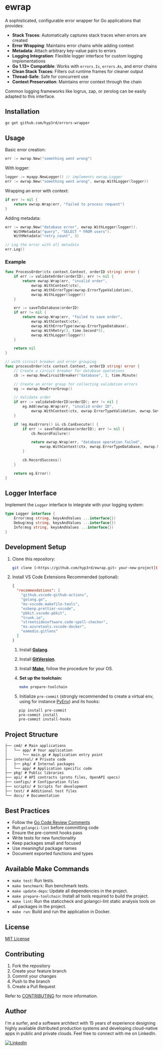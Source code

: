 # ewrap

A sophisticated, configurable error wrapper for Go applications that provides:

- **Stack Traces**: Automatically captures stack traces when errors are created
- **Error Wrapping**: Maintains error chains while adding context
- **Metadata**: Attach arbitrary key-value pairs to errors
- **Logging Integration**: Flexible logger interface for custom logging implementations
- **Go 1.13+ Compatible**: Works with `errors.Is`, `errors.As`, and error chains
- **Clean Stack Traces**: Filters out runtime frames for cleaner output
- **Thread-Safe**: Safe for concurrent use
- **Context Preservation**: Maintains error context through the chain

Common logging frameworks like logrus, zap, or zerolog can be easily adapted to this interface.

## Installation

```bash
go get github.com/hyp3rd/errors-wrapper
```

## Usage

Basic error creation:

```go
err := ewrap.New("something went wrong")
```

With logger:

```go
logger := myapp.NewLogger() // implements ewrap.Logger
err := ewrap.New("something went wrong", ewrap.WithLogger(logger))
```

Wrapping an error with context:

```go
if err != nil {
    return ewrap.Wrap(err, "failed to process request")
}
```

Adding metadata:

```go
err := ewrap.New("database error", ewrap.WithLogger(logger)).
    WithMetadata("query", "SELECT * FROM users").
    WithMetadata("retry_count", 3)

// Log the error with all metadata
err.Log()
```

### Example

```go
func ProcessOrder(ctx context.Context, orderID string) error {
    if err := validateOrder(orderID); err != nil {
        return ewrap.Wrap(err, "invalid order",
            ewrap.WithContext(ctx),
            ewrap.WithErrorType(ewrap.ErrorTypeValidation),
            ewrap.WithLogger(logger))
    }

    err := saveToDatabase(orderID)
    if err != nil {
        return ewrap.Wrap(err, "failed to save order",
            ewrap.WithContext(ctx),
            ewrap.WithErrorType(ewrap.ErrorTypeDatabase),
            ewrap.WithRetry(3, time.Second*5),
            ewrap.WithLogger(logger))
    }

    return nil
}

// with circuit breaker and error grouping
func processOrder(ctx context.Context, orderID string) error {
    // Create a circuit breaker for database operations
    cb := ewrap.NewCircuitBreaker("database", 3, time.Minute)

    // Create an error group for collecting validation errors
    eg := ewrap.NewErrorGroup()

    // Validate order
    if err := validateOrderID(orderID); err != nil {
        eg.Add(ewrap.Wrap(err, "invalid order ID",
            ewrap.WithContext(ctx, ewrap.ErrorTypeValidation, ewrap.SeverityError)))
    }

    if !eg.HasErrors() && cb.CanExecute() {
        if err := saveToDatabase(orderID); err != nil {
            cb.RecordFailure()

            return ewrap.Wrap(err, "database operation failed",
                ewrap.WithContext(ctx, ewrap.ErrorTypeDatabase, ewrap.SeverityCritical))
        }

        cb.RecordSuccess()
    }

    return eg.Error()
}
```

## Logger Interface

Implement the `Logger` interface to integrate with your logging system:

```go
type Logger interface {
    Error(msg string, keysAndValues ...interface{})
    Debug(msg string, keysAndValues ...interface{})
    Info(msg string, keysAndValues ...interface{})
}
```

## Development Setup

1. Clone this repository:

   ```bash
   git clone [<https://github.com/hyp3rd/ewrap.git> your-new-project](https://github.com/hyp3rd/ewrap.git)
   ```

2. Install VS Code Extensions Recommended (optional):

   ```json
   {
     "recommendations": [
       "github.vscode-github-actions",
       "golang.go",
       "ms-vscode.makefile-tools",
       "esbenp.prettier-vscode",
       "pbkit.vscode-pbkit",
       "trunk.io",
       "streetsidesoftware.code-spell-checker",
       "ms-azuretools.vscode-docker",
       "eamodio.gitlens"
     ]
   }
   ```

   1. Install [**Golang**](https://go.dev/dl).
   2. Install [**GitVersion**](https://github.com/GitTools/GitVersion).
   3. Install [**Make**](https://www.gnu.org/software/make/), follow the procedure for your OS.
   4. **Set up the toolchain:**

      ```bash
      make prepare-toolchain
      ```

   5. Initialize `pre-commit` (strongly recommended to create a virtual env, using for instance [PyEnv](https://github.com/pyenv/pyenv)) and its hooks:

   ```bash
      pip install pre-commit
      pre-commit install
      pre-commit install-hooks
   ```

## Project Structure

```txt
├── cmd/ # Main applications
│   └── app/ # Your application
│       └── main.go # Application entry point
├── internal/ # Private code
│   ├── pkg/ # Internal packages
│   └── app/ # Application specific code
├── pkg/ # Public libraries
├── api/ # API contracts (proto files, OpenAPI specs)
├── configs/ # Configuration files
├── scripts/ # Scripts for development
├── test/ # Additional test files
└── docs/ # Documentation
```

## Best Practices

- Follow the [Go Code Review Comments](https://go.dev/wiki/CodeReviewComments)
- Run `golangci-lint` before committing code
- Ensure the pre-commit hooks pass
- Write tests for new functionality
- Keep packages small and focused
- Use meaningful package names
- Document exported functions and types

## Available Make Commands

- `make test`: Run tests.
- `make benchmark`: Run benchmark tests.
- `make update-deps`: Update all dependencies in the project.
- `make prepare-toolchain`: Install all tools required to build the project.
- `make lint`: Run the staticcheck and golangci-lint static analysis tools on all packages in the project.
- `make run`: Build and run the application in Docker.

## License

[MIT License](LICENSE)

## Contributing

1. Fork the repository
2. Create your feature branch
3. Commit your changes
4. Push to the branch
5. Create a Pull Request

Refer to [CONTRIBUTING](CONTRIBUTING.md) for more information.

## Author

I'm a surfer, and a software architect with 15 years of experience designing highly available distributed production systems and developing cloud-native apps in public and private clouds. Feel free to connect with me on LinkedIn.

[![LinkedIn](https://img.shields.io/badge/LinkedIn-0077B5?style=for-the-badge&logo=linkedin&logoColor=white)](https://www.linkedin.com/in/francesco-cosentino/)
